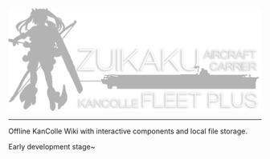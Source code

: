 ![Zuikaku Fleet Plus](icons/logo-text.png)

---------------------------------------------
Offline KanColle Wiki with interactive components and local file storage. 

Early development stage~
